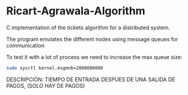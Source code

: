 # Ricart-Agrawala-Algorithm
C implementation of the tickets algorithm for a distributed system.

The program emulates the different nodes using message queues for communication

To test it with a lot of process we need to increase the max queue size:   

```sh
sudo sysctl kernel.msgmnb=2000000000
```
DESCRIPCIÓN: TIEMPO DE ENTRADA DESPUES DE UNA SALIDA DE PAGOS, (SOLO HAY DE PAGOS)
